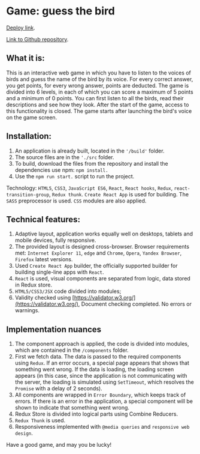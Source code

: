 # Game: guess the bird


[Deploy link](https://song-bird-portfolio.netlify.app/).

[Link to Github repository](https://github.com/SergeyCodeJs/song-bird-portfolio).

## What it is:
This is an interactive web game in which you have to listen to the voices of birds and guess the name of the bird by its voice. For every correct answer, you get points, for every wrong answer, points are deducted. The game is divided into 6 levels, in each of which you can score a maximum of 5 points and a minimum of 0 points.
You can first listen to all the birds, read their descriptions and see how they look. After the start of the game, access to this functionality is closed. The game starts after launching the bird's voice on the game screen.

## Installation:
1. An application is already built, located in the ```'/build'``` folder.
1. The source files are in the ```'./src``` folder.
1. To build, download the files from the repository and install the dependencies use npm: ```npm install. ```
1. Use the ```npm run start.``` script to run the project.

Technology:
```HTML5```, ```CSS3```, ```JavaScript ES6```, ```React```, ```React hooks```, ```Redux```, ```react-transition-group```, ```Redux thunk```.
```Create React App``` is used for building.
The ```SASS``` preprocessor is used. ```CSS``` modules are also applied.

## Technical features:
1. Adaptive layout, application works equally well on desktops, tablets and mobile devices, fully responsive.
1. The provided layout is designed cross-browser. Browser requirements met: ```Internet Explorer 11```, ```edge``` and ```Chrome```, ```Opera```, ```Yandex Browser```, ```Firefox``` latest versions.
1. Used ```Create React App``` builder, the officially supported builder for building single-line apps with ```React```.
1. ```React``` is used, visual components are separated from logic, data stored in Redux store.
1. ```HTML5/CSS3/JSX``` code divided into modules;
1. Validity checked using [https://validator.w3.org/](https://validator.w3.org/), Document checking completed. No errors or warnings.

## Implementation nuances

1. The component approach is applied, the code is divided into modules, which are contained in the ```/components``` folder.
1. First we fetch data. The data is passed to the required components using ```Redux```. If an error occurs, a special page appears that shows that something went wrong. If the data is loading, the loading screen appears (in this case, since the application is not communicating with the server, the loading is simulated using ```SetTimeout```, which resolves the ```Promise``` with a delay of 2 seconds).
1. All components are wrapped in ```Error Boundary```, which keeps track of errors. If there is an error in the application, a special component will be shown to indicate that something went wrong.
1. Redux Store is divided into logical parts using Combine Reducers.
1. ```Redux Thunk``` is used.
1. Responsiveness implemented with ```@media queries``` and ```responsive web design```.

Have a good game, and may you be lucky!